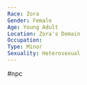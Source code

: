 ```yaml
---
Race: Zora
Gender: Female
Age: Young Adult
Location: Zora's Domain
Occupation: 
Type: Minor
Sexuality: Heterosexual
---
```

#npc 


